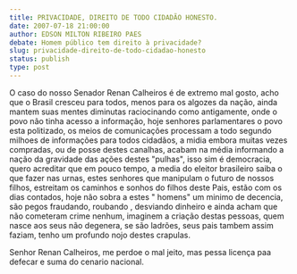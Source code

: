 ```yaml
---
title: PRIVACIDADE, DIREITO DE TODO CIDADÃO HONESTO.
date: 2007-07-18 21:00:00
author: EDSON MILTON RIBEIRO PAES
debate: Homem público tem direito à privacidade?
slug: privacidade-direito-de-todo-cidadao-honesto
status: publish 
type: post
---
```


O caso do nosso Senador Renan Calheiros é de extremo mal gosto, acho que o Brasil cresceu para todos, menos para os algozes da nação, ainda mantem suas mentes diminutas raciocinando como antigamente, onde o povo não tinha acesso a informação, hoje senhores parlamentares o povo esta politizado, os meios de comunicações processam a todo segundo milhoes de informações para todos cidadãos, a midia embora muitas vezes compradas, ou de posse destes canalhas, acabam na média informando a nação da gravidade das ações destes "pulhas", isso sim é democracia, quero acreditar que em pouco tempo, a media do eleitor brasileiro saiba o que fazer nas urnas, estes senhores que manipulam o futuro de nossos filhos, estreitam os caminhos e sonhos do filhos deste Pais, estão com os dias contados, hoje não sobra a estes " homens" um minimo de decencia, são pegos fraudando, roubando , desviando dinheiro e ainda acham que não cometeram crime nenhum, imaginem a criação destas pessoas, quem nasce aos seus não degenera, se são ladrões, seus pais tambem assim faziam, tenho um profundo nojo destes crapulas.  

Senhor Renan Calheiros, me perdoe o mal jeito, mas pessa licença paa defecar e suma do cenario nacional.
